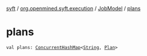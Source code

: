 [syft](../../index.md) / [org.openmined.syft.execution](../index.md) / [JobModel](index.md) / [plans](./plans.md)

# plans

`val plans: `[`ConcurrentHashMap`](https://docs.oracle.com/javase/6/docs/api/java/util/concurrent/ConcurrentHashMap.html)`<`[`String`](https://kotlinlang.org/api/latest/jvm/stdlib/kotlin/-string/index.html)`, `[`Plan`](../-plan/index.md)`>`